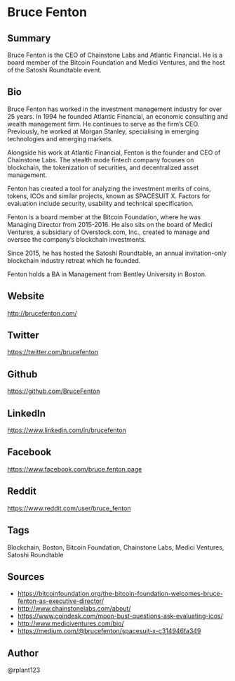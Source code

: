 # Bruce Fenton

## Summary
Bruce Fenton is the CEO of Chainstone Labs and Atlantic Financial. He is a board member of the Bitcoin Foundation and Medici Ventures, and the host of the Satoshi Roundtable event.

## Bio
Bruce Fenton has worked in the investment management industry for over 25 years. In 1994 he founded Atlantic Financial, an economic consulting and wealth management firm. He continues to serve as the firm’s CEO. Previously, he worked at Morgan Stanley, specialising in emerging technologies and emerging markets.

Alongside his work at Atlantic Financial, Fenton is the founder and CEO of Chainstone Labs. The stealth mode fintech company focuses on blockchain, the tokenization of securities, and decentralized asset management.

Fenton has created a tool for analyzing the investment merits of coins, tokens, ICOs and similar projects, known as SPACESUIT X. Factors for evaluation include security, usability and technical specification.

Fenton is a board member at the Bitcoin Foundation, where he was Managing Director from 2015-2016. He also sits on the board of Medici Ventures, a subsidiary of Overstock.com, Inc., created to manage and oversee the company’s blockchain investments.

Since 2015, he has hosted the Satoshi Roundtable, an annual invitation-only blockchain industry retreat which he founded.

Fenton holds a BA in Management from Bentley University in Boston.

## Website
http://brucefenton.com/

## Twitter
https://twitter.com/brucefenton

## Github
https://github.com/BruceFenton

## LinkedIn
https://www.linkedin.com/in/brucefenton

## Facebook
https://www.facebook.com/bruce.fenton.page

## Reddit
https://www.reddit.com/user/bruce_fenton

## Tags
Blockchain, Boston, Bitcoin Foundation, Chainstone Labs, Medici Ventures, Satoshi Roundtable

## Sources
- https://bitcoinfoundation.org/the-bitcoin-foundation-welcomes-bruce-fenton-as-executive-director/
- http://www.chainstonelabs.com/about/
- https://www.coindesk.com/moon-bust-questions-ask-evaluating-icos/
- http://www.mediciventures.com/bio/
- https://medium.com/@brucefenton/spacesuit-x-c314946fa349

## Author
@rplant123
